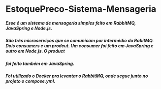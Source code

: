 # EstoquePreco-Sistema-Mensageria

##### Esse é um sistema de mensageria simples feito em RabbitMQ, JavaSpring e Node.js.
##### São três microserviços que se comunicam por intermédio do RabitMQ. Dois consumers e um prodcut. Um consumer foi feito em JavaSpring e outro em Node.js. O product
##### foi feito também em JavaSpring.
##### Foi utilizado o Docker pra levantar o RabbitMQ, onde segue junto no projeto o compose.yml.
